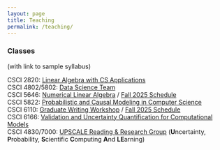 ```yaml
---
layout: page
title: Teaching
permalink: /teaching/
---
```


### Classes
(with link to sample syllabus)
  
CSCI 2820: [Linear Algebra with CS Applications](/syllabi/2820.pdf)  
CSCI 4802/5802: [Data Science Team](/syllabi/ds.pdf)  
CSCI 5646: [Numerical Linear Algebra](/syllabi/nla.pdf)  /  [Fall 2025 Schedule](/schedules/5646.markdown)  
CSCI 5822: [Probabilistic and Causal Modeling in Computer Science](/syllabi/5822.pdf)  
CSCI 6110: [Graduate Writing Workshop](/syllabi/6110.pdf)    /  [Fall 2025 Schedule](/schedules/6110.markdown)  
CSCI 6166: [Validation and Uncertainty Quantification for Computational Models](/syllabi/6166.pdf)  
CSCI 4830/7000: [UPSCALE Reading & Research Group](/syllabi/upscale.pdf) (**U**ncertainty, **P**robability, **S**cientific **C**omputing **A**nd **LE**arning)  

